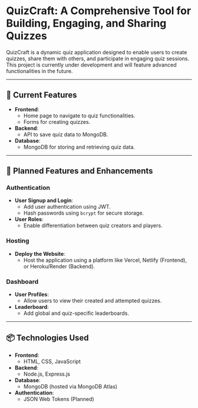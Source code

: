 # QuizCraft: A Comprehensive Tool for Building, Engaging, and Sharing Quizzes

QuizCraft is a dynamic quiz application designed to enable users to create quizzes, share them with others, and participate in engaging quiz sessions. This project is currently under development and will feature advanced functionalities in the future.

---

## 🌟 Current Features

- **Frontend**: 
  - Home page to navigate to quiz functionalities.
  - Forms for creating quizzes.
- **Backend**:
  - API to save quiz data to MongoDB.
- **Database**: 
  - MongoDB for storing and retrieving quiz data.

---

## 🚀 Planned Features and Enhancements

### Authentication
- **User Signup and Login**:
  - Add user authentication using JWT.
  - Hash passwords using `bcrypt` for secure storage.
- **User Roles**:
  - Enable differentiation between quiz creators and players.

### Hosting
- **Deploy the Website**:
  - Host the application using a platform like Vercel, Netlify (Frontend), or Heroku/Render (Backend).

### Dashboard
- **User Profiles**:
  - Allow users to view their created and attempted quizzes.
- **Leaderboard**:
  - Add global and quiz-specific leaderboards.

---

## 📦 Technologies Used

- **Frontend**:
  - HTML, CSS, JavaScript
- **Backend**:
  - Node.js, Express.js
- **Database**:
  - MongoDB (hosted via MongoDB Atlas)
- **Authentication**:
  - JSON Web Tokens (Planned)

